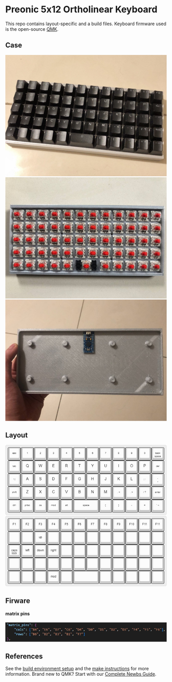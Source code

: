 # Preonic 5x12 Ortholinear Keyboard

This repo contains layout-specific and a build files. Keyboard firmware used is the open-source [QMK](https://qmk.fm/). 

## Case
![top case](/visual/photo_3.jpg) 
![down case](/visual/photo_2.jpg)  
![down case](/visual/photo_5.jpg)

## Layout
![down case](/visual/keyboard-layout1.png)  
![down case](/visual/keyboard-layout2.png)

## Firware
#### matrix pins
![down case](/visual/matrix_pins.png) 


## References
See the [build environment setup](https://docs.qmk.fm/#/getting_started_build_tools) and the [make instructions](https://docs.qmk.fm/#/getting_started_make_guide) for more information. Brand new to QMK? Start with our [Complete Newbs Guide](https://docs.qmk.fm/#/newbs).


